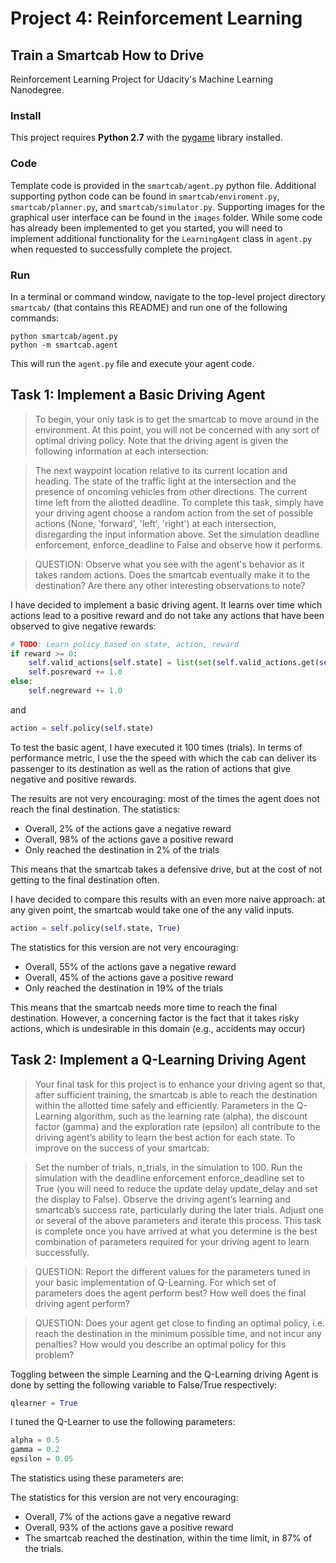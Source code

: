 # Project 4: Reinforcement Learning

## Train a Smartcab How to Drive

Reinforcement Learning Project for Udacity's Machine Learning Nanodegree.

### Install

This project requires **Python 2.7** with the [pygame](https://www.pygame.org/wiki/GettingStarted
) library installed.

### Code

Template code is provided in the `smartcab/agent.py` python file. Additional supporting python code can be found in `smartcab/enviroment.py`, `smartcab/planner.py`, and `smartcab/simulator.py`. Supporting images for the graphical user interface can be found in the `images` folder. While some code has already been implemented to get you started, you will need to implement additional functionality for the `LearningAgent` class in `agent.py` when requested to successfully complete the project.

### Run

In a terminal or command window, navigate to the top-level project directory `smartcab/` (that contains this README) and run one of the following commands:

```
python smartcab/agent.py
python -m smartcab.agent
```

This will run the `agent.py` file and execute your agent code.


## Task 1: Implement a Basic Driving Agent

>To begin, your only task is to get the smartcab to move around in the environment. At this point, you will not be concerned with any sort of optimal driving policy. Note that the driving agent is given the following information at each intersection:

>The next waypoint location relative to its current location and heading.
The state of the traffic light at the intersection and the presence of oncoming vehicles from other directions.
The current time left from the allotted deadline.
To complete this task, simply have your driving agent choose a random action from the set of possible actions (None, 'forward', 'left', 'right') at each intersection, disregarding the input information above. Set the simulation deadline enforcement, enforce_deadline to False and observe how it performs.

>QUESTION: Observe what you see with the agent's behavior as it takes random actions. Does the smartcab eventually make it to the destination? Are there any other interesting observations to note?

I have decided to implement a basic driving agent. It learns over time which
actions lead to a positive reward and do not take any actions that have been
observed to give negative rewards:

```Python
# TODO: Learn policy based on state, action, reward
if reward >= 0:
    self.valid_actions[self.state] = list(set(self.valid_actions.get(self.state, []) + [action]))
    self.posreward += 1.0
else:
    self.negreward += 1.0
```

and

```Python
action = self.policy(self.state)
```

To test the basic agent, I have executed it 100 times (trials). In terms
of performance metric, I use the the speed with which the cab can deliver
its passenger to its destination as well as the ration of actions that
give negative and positive rewards.

The results are not very encouraging: most of the times the agent does not
reach the final destination. The statistics:
- Overall, 2% of the actions gave a negative reward
- Overall, 98% of the actions gave a positive reward
- Only reached the destination in 2% of the trials

This means that the smartcab takes a defensive drive, but at the cost of not
getting to the final destination often.


I have decided to compare this results with an even more naive approach: at
any given point, the smartcab would take one of the any valid inputs.

```Python
action = self.policy(self.state, True)
```

The statistics for this version are not very encouraging:
- Overall, 55% of the actions gave a negative reward
- Overall, 45% of the actions gave a positive reward
- Only reached the destination in 19% of the trials

This means that the smartcab needs more time to reach the final destination.
However, a concerning factor is the fact that it takes risky actions, which
is undesirable in this domain (e.g., accidents may occur)

## Task 2: Implement a Q-Learning Driving Agent

> Your final task for this project is to enhance your driving agent so that, after sufficient training, the smartcab is able to reach the destination within the allotted time safely and efficiently. Parameters in the Q-Learning algorithm, such as the learning rate (alpha), the discount factor (gamma) and the exploration rate (epsilon) all contribute to the driving agent’s ability to learn the best action for each state. To improve on the success of your smartcab:

> Set the number of trials, n_trials, in the simulation to 100.
Run the simulation with the deadline enforcement enforce_deadline set to True (you will need to reduce the update delay update_delay and set the display to False).
Observe the driving agent’s learning and smartcab’s success rate, particularly during the later trials.
Adjust one or several of the above parameters and iterate this process.
This task is complete once you have arrived at what you determine is the best combination of parameters required for your driving agent to learn successfully.

> QUESTION: Report the different values for the parameters tuned in your basic implementation of Q-Learning. For which set of parameters does the agent perform best? How well does the final driving agent perform?

> QUESTION: Does your agent get close to finding an optimal policy, i.e. reach the destination in the minimum possible time, and not incur any penalties? How would you describe an optimal policy for this problem?

Toggling between the simple Learning and the Q-Learning driving Agent is done
by setting the following variable to False/True respectively:

```python
qlearner = True
```

I tuned the Q-Learner to use the following parameters:

```python
alpha = 0.5
gamma = 0.2
epsilon = 0.05
```

The statistics using these parameters are:

The statistics for this version are not very encouraging:
- Overall, 7% of the actions gave a negative reward
- Overall, 93% of the actions gave a positive reward
- The smartcab reached the destination, within the time limit, in 87% of the trials.

